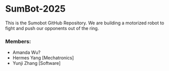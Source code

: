 # SumBot-2025
This is the Sumobot GitHub Repository. We are building a motorized robot to fight and push our opponents out of the ring.

### Members:
- Amanda Wu?
- Hermes Yang [Mechatronics]
- Yunji Zhang [Software]



